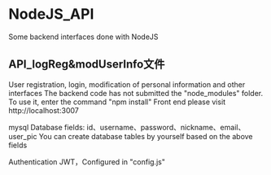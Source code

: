 # NodeJS_API
Some backend interfaces done with NodeJS

## API_logReg&modUserInfo文件
User registration, login, modification of personal information and other interfaces
The backend code has not submitted the "node_modules" folder. To use it, enter the command "npm install"
Front end please visit http://localhost:3007

mysql Database fields: id、username、password、nickname、email、user_pic
You can create database tables by yourself based on the above fields

Authentication JWT，Configured in "config.js"
